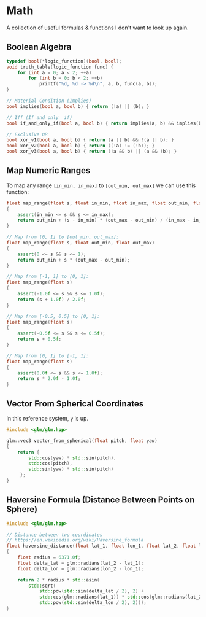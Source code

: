 # Math

A collection of useful formulas & functions I don't want to look up again.

## Boolean Algebra

```cpp
typedef bool(*logic_function)(bool, bool);
void truth_table(logic_function func) {
    for (int a = 0; a < 2; ++a) 
        for (int b = 0; b < 2; ++b) 
            printf("%d, %d -> %d\n", a, b, func(a, b));
}

// Material Condition (Implies)
bool implies(bool a, bool b) { return (!a) || (b); }

// Iff (If and only  if)
bool if_and_only_if(bool a, bool b) { return implies(a, b) && implies(b, a); }

// Exclusive OR
bool xor_v1(bool a, bool b) { return (a || b) && !(a || b); }
bool xor_v2(bool a, bool b) { return ((!a) != (!b)); }
bool xor_v3(bool a, bool b) { return (!a && b) || (a && !b); }
```

## Map Numeric Ranges 

To map any range `[in_min, in_max]` to `[out_min, out_max]` we can use this function:

```cpp
float map_range(float s, float in_min, float in_max, float out_min, float out_max)
{
    assert(in_min <= s && s <= in_max);
    return out_min + (s - in_min) * (out_max - out_min) / (in_max - in_min);
}

// Map from [0, 1] to [out_min, out_max]:
float map_range(float s, float out_min, float out_max)
{
    assert(0 <= s && s <= 1);
    return out_min + s * (out_max - out_min);
}

// Map from [-1, 1] to [0, 1]:
float map_range(float s)
{
    assert(-1.0f <= s && s <= 1.0f);
    return (s + 1.0f) / 2.0f;
}

// Map from [-0.5, 0.5] to [0, 1]:
float map_range(float s)
{
    assert(-0.5f <= s && s <= 0.5f);
    return s + 0.5f;
}

// Map from [0, 1] to [-1, 1]:
float map_range(float s)
{
    assert(0.0f <= s && s <= 1.0f);
    return s * 2.0f - 1.0f;
}
```

## Vector From Spherical Coordinates

In this reference system, `y` is up.

```cpp
#include <glm/glm.hpp>

glm::vec3 vector_from_spherical(float pitch, float yaw)
{
    return {
        std::cos(yaw) * std::sin(pitch),
        std::cos(pitch),
        std::sin(yaw) * std::sin(pitch)
     };
}
```

## Haversine Formula (Distance Between Points on Sphere)

```cpp
#include <glm/glm.hpp>

// Distance between two coordinates
// https://en.wikipedia.org/wiki/Haversine_formula
float haversine_distance(float lat_1, float lon_1, float lat_2, float lon_2)
{
    float radius = 6371.0f;
    float delta_lat = glm::radians(lat_2 - lat_1);
    float delta_lon = glm::radians(lon_2 - lon_1);

    return 2 * radius * std::asin(
        std::sqrt(
            std::pow(std::sin(delta_lat / 2), 2) +
            std::cos(glm::radians(lat_1)) * std::cos(glm::radians(lat_2))  * 
            std::pow(std::sin(delta_lon / 2), 2)));
}
```


